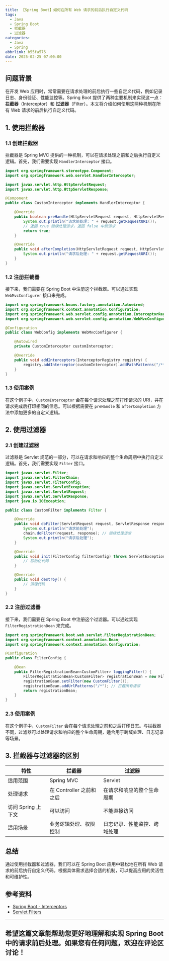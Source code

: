 ```yaml
---
title: 【Spring Boot】如何在所有 Web 请求的前后执行自定义代码
tags:
  - Java
  - Spring Boot
  - 拦截器
  - 过滤器
categories:
  - Java
  - Spring
abbrlink: b55fa576
date: 2025-02-25 07:00:00
---
```


## 问题背景

在开发 Web 应用时，常常需要在请求处理的前后执行一些自定义代码，例如记录日志、身份验证、性能监控等。Spring Boot 提供了两种主要机制来实现这一点：**拦截器**（Interceptor）和 **过滤器**（Filter）。本文将介绍如何使用这两种机制在所有 Web 请求的前后执行自定义代码。

## 1. 使用拦截器

### 1.1 创建拦截器

拦截器是 Spring MVC 提供的一种机制，可以在请求处理之前和之后执行自定义逻辑。首先，我们需要实现 `HandlerInterceptor` 接口。

```java
import org.springframework.stereotype.Component;
import org.springframework.web.servlet.HandlerInterceptor;

import javax.servlet.http.HttpServletRequest;
import javax.servlet.http.HttpServletResponse;

@Component
public class CustomInterceptor implements HandlerInterceptor {

    @Override
    public boolean preHandle(HttpServletRequest request, HttpServletResponse response, Object handler) throws Exception {
        System.out.println("请求前处理: " + request.getRequestURI());
        // 返回 true 继续处理请求，返回 false 中断请求
        return true;
    }

    @Override
    public void afterCompletion(HttpServletRequest request, HttpServletResponse response, Object handler, Exception ex) throws Exception {
        System.out.println("请求后处理: " + request.getRequestURI());
    }
}
```

### 1.2 注册拦截器

接下来，我们需要在 Spring Boot 中注册这个拦截器。可以通过实现 `WebMvcConfigurer` 接口来完成。

```java
import org.springframework.beans.factory.annotation.Autowired;
import org.springframework.context.annotation.Configuration;
import org.springframework.web.servlet.config.annotation.InterceptorRegistry;
import org.springframework.web.servlet.config.annotation.WebMvcConfigurer;

@Configuration
public class WebConfig implements WebMvcConfigurer {

    @Autowired
    private CustomInterceptor customInterceptor;

    @Override
    public void addInterceptors(InterceptorRegistry registry) {
        registry.addInterceptor(customInterceptor).addPathPatterns("/**"); // 拦截所有请求
    }
}
```

### 1.3 使用案例

在这个例子中，`CustomInterceptor` 会在每个请求处理之前打印请求的 URI，并在请求完成后打印相同的信息。可以根据需要在 `preHandle` 和 `afterCompletion` 方法中添加更多的自定义逻辑。

## 2. 使用过滤器

### 2.1 创建过滤器

过滤器是 Servlet 规范的一部分，可以在请求和响应的整个生命周期中执行自定义逻辑。首先，我们需要实现 `Filter` 接口。

```java
import javax.servlet.Filter;
import javax.servlet.FilterChain;
import javax.servlet.FilterConfig;
import javax.servlet.ServletException;
import javax.servlet.ServletRequest;
import javax.servlet.ServletResponse;
import java.io.IOException;

public class CustomFilter implements Filter {

    @Override
    public void doFilter(ServletRequest request, ServletResponse response, FilterChain chain) throws IOException, ServletException {
        System.out.println("请求前处理");
        chain.doFilter(request, response); // 继续处理请求
        System.out.println("请求后处理");
    }

    @Override
    public void init(FilterConfig filterConfig) throws ServletException {
        // 初始化代码
    }

    @Override
    public void destroy() {
        // 清理代码
    }
}
```

### 2.2 注册过滤器

接下来，我们需要在 Spring Boot 中注册这个过滤器。可以通过实现 `FilterRegistrationBean` 来完成。

```java
import org.springframework.boot.web.servlet.FilterRegistrationBean;
import org.springframework.context.annotation.Bean;
import org.springframework.context.annotation.Configuration;

@Configuration
public class FilterConfig {

    @Bean
    public FilterRegistrationBean<CustomFilter> loggingFilter() {
        FilterRegistrationBean<CustomFilter> registrationBean = new FilterRegistrationBean<>();
        registrationBean.setFilter(new CustomFilter());
        registrationBean.addUrlPatterns("/*"); // 拦截所有请求
        return registrationBean;
    }
}
```

### 2.3 使用案例

在这个例子中，`CustomFilter` 会在每个请求处理之前和之后打印日志。与拦截器不同，过滤器可以处理请求和响应的整个生命周期，适合用于跨域处理、日志记录等场景。

## 3. 拦截器与过滤器的区别

| 特性         | 拦截器                     | 过滤器                     |
|--------------|----------------------------|----------------------------|
| 适用范围     | Spring MVC                 | Servlet                     |
| 处理请求     | 在 Controller 之前和之后  | 在请求和响应的整个生命周期 |
| 访问 Spring 上下文 | 可以访问                  | 不能直接访问               |
| 适用场景     | 业务逻辑处理、权限控制    | 日志记录、性能监控、跨域处理 |

## 总结

通过使用拦截器和过滤器，我们可以在 Spring Boot 应用中轻松地在所有 Web 请求的前后执行自定义代码。根据具体需求选择合适的机制，可以提高应用的灵活性和可维护性。

## 参考资料

- [Spring Boot - Interceptors](https://docs.spring.io/spring-framework/docs/current/reference/html/web.html#mvc-interceptors)
- [Servlet Filters](https://docs.oracle.com/javaee/7/api/javax/servlet/Filter.html)

---

希望这篇文章能帮助您更好地理解和实现 Spring Boot 中的请求前后处理。如果您有任何问题，欢迎在评论区讨论！
--- 
 